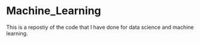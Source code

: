 # Machine_Learning
This is a repostiy of the code that I have done for data science and 
machine learning.
